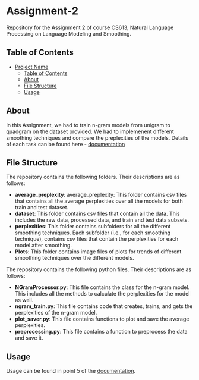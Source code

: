# Assignment-2

Repository for the Assignment 2 of course CS613, Natural Language Processing on Language Modeling and Smoothing.

## Table of Contents

- [Project Name](#Assignment-2)
  - [Table of Contents](#table-of-contents)
  - [About](#about)
  - [File Structure](#file-structure)
  - [Usage](#usage)

## About

In this Assignment, we had to train n-gram models from unigram to quadgram on the dataset provided. We had to implemenent different smoothing techniques and compare the preplexities of the models. Details of each task can be found here - [documentation](Tasks_and_Results.pdf)

## File Structure
The repository contains the following folders. Their descriptions are as follows:
- <b>average_preplexity</b>: average_preplexity: This folder contains csv files that contains all the average perplexities over all the models for both train and test dataset.
- <b>dataset</b>: This folder contains csv files that contain all the data. This includes the raw data, processed data, and train and test data subsets.
- <b>perplexities</b>: This folder contains subfolders for all the different smoothing techniques. Each subfolder (i.e., for each smoothing technique), contains csv files that contain the perplexities for each model after smoothing.
- <b>Plots</b>: This folder contains image files of plots for trends of different smoothing techniques over the different models.

The repository contains the following python files. Their descriptions are as follows:
- <b>NGramProcessor.py</b>: This file contains the class for the n-gram model. This includes all the methods to calculate the perplexities for the model as well.
- <b>ngram_train.py</b>: This file contains code that creates, trains, and gets the perplexities of the n-gram model.
- <b>plot_saver.py</b>: This file contains functions to plot and save the average perplexities.
- <b>preprocessing.py</b>: This file contains a function to preprocess the data and save it.

## Usage

Usage can be found in point 5 of the [documentation](Tasks_and_Results.pdf).
